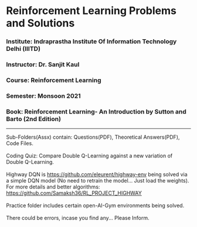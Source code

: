 # Reinforcement Learning Problems and Solutions

### Institute: Indraprastha Institute Of Information Technology Delhi (IIITD)
### Instructor: Dr. Sanjit Kaul
### Course: Reinforcement Learning
### Semester: Monsoon 2021
### Book: Reinforcement Learning- An Introduction by Sutton and Barto (2nd Edition)


----------------------------------------------------------------------------------------------------------------------------------------------


Sub-Folders(Assx) contain: Questions(PDF), Theoretical Answers(PDF), Code Files. <br />
<br />
Coding Quiz: Compare Double Q-Learning against a new variation of Double Q-Learning.<br />
<br />
Highway DQN is https://github.com/eleurent/highway-env being solved via a simple DQN model (No need to retrain the model... Just load the weights). For more details and better algorithms: https://github.com/Samaksh36/RL_PROJECT_HIGHWAY <br />
<br />
Practice folder includes certain open-AI-Gym environments being solved. <br />
<br />
There could be errors, incase you find any... Please Inform. 
